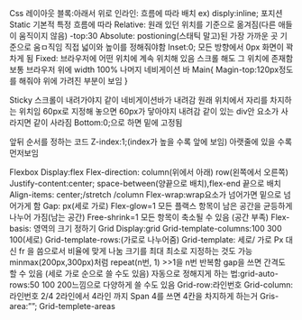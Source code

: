 Css 레이아웃
블록:아래서 위로
인라인: 흐름에 따라 배치 ex) disply:inline;
포지션
Static 기본적 특정 흐름에 따라
Relative: 원래 있던 위치를 기준으로 옮겨짐(다른 애들이 움직이지 않음) 
-top:30
Absolute:
postioning(스태틱 말고)된 가장 가까운 곳 기준으로 움ㅁ직임
직접 넓이와 높이를 정해줘야함
Inset:0; 모든 방향에서 0px 화면이 꽉 차게 됨
Fixed: 브라우저에 어떤 위치에 계속 위치해 있음 스크롤 해도 그 위치에 존재함
보통 브라우저 위에 width 100% 나머지 네비게이션 바
Main{
Magin-top:120px정도를 해줘야 위에 가려진 부분이 보임
}

Sticky 스크롤이 내려가야지 같이 네비게이션바가 내려감
원래 위치에서 자리를 차지하는 위치임
60px로 지정해 놓으면 60px가 닿아야지 내려감
같이 있는 div안 요소가 사라지면 같이 사라짐
Bottom:0;으로 하면 밑에 고정됨

앞뒤 순서를 정하는 코드
Z-index:1;(index가 높을 수록 앞에 보임)
아랫줄에 있을 수록 먼저보임

Flexbox
Display:flex
Flex-direction: column(위에서 아래) row(왼쪽에서 오른쪽)
Justify-content:center; space-between(양끝으로 배치),flex-end 끝으로 배치
Align-items: center;/stretch /column
Flex-wrap:wrap요소가 넘어가면 밑으로 넘어가게 함
Gap: px(세로 가로)
Flex-glow=1 모든 플랙스 항목이 남은 공간을 균등하게 나누어 가짐(남는 공간)
Free-shrink=1 모든 항목이 축소될 수 있음 (공간 부족)
Flex-basis: 영역의 크기 정하기
Grid
Display:grid
Grid-template-columns:100 300 100(세로)
Grid-template-rows:(가로로 나누어줌)
Grid-template: 세로/ 가로
Px 대신 fr 을 씀으로서 비율에 맞게 나눔
크기를 최대 최소로 지정하는 것도 가능 minmax(200px,300px)처럼
repeat(n번, 1) >>1을 n번 반복함 
gap을 쓰면 간격도 할 수 있음 (세로 가로 순으로 쓸 수도 있음)
자동으로 정해지게 하는 법:grid-auto-rows:50 100 200느낌으로 다양하게 쓸 수도 있음
Grid-row:라인번호
Grid-column:라인번호 2/4 2라인에서 4라인 까지
Span 4를 쓰면 4칸을 차지하게 하는거
Gris- area:””;
Grid-templete-areas